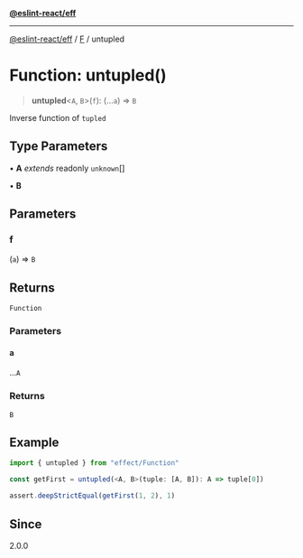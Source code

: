 [**@eslint-react/eff**](../../../README.md)

***

[@eslint-react/eff](../../../README.md) / [F](../README.md) / untupled

# Function: untupled()

> **untupled**\<`A`, `B`\>(`f`): (...`a`) => `B`

Inverse function of `tupled`

## Type Parameters

• **A** *extends* readonly `unknown`[]

• **B**

## Parameters

### f

(`a`) => `B`

## Returns

`Function`

### Parameters

#### a

...`A`

### Returns

`B`

## Example

```ts
import { untupled } from "effect/Function"

const getFirst = untupled(<A, B>(tuple: [A, B]): A => tuple[0])

assert.deepStrictEqual(getFirst(1, 2), 1)
```

## Since

2.0.0

